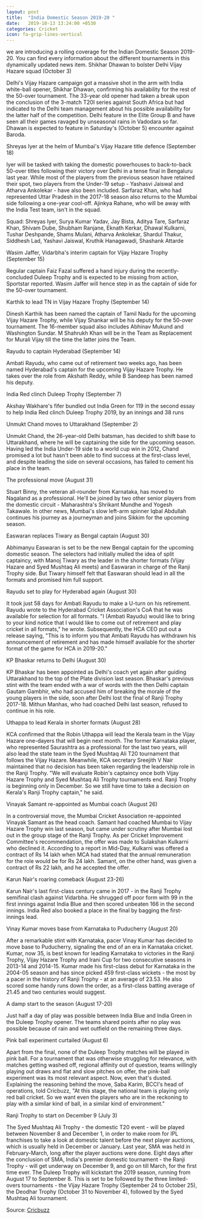 ```yaml
---
layout: post
title:  "India Domestic Season 2019-20 "
date:   2019-10-13 13:24:00 +0530
categories: Cricket
icon: fa-grip-lines-vertical
---
```

 
we are introducing a rolling coverage for the Indian Domestic Season 2019-20. You can find every information about the different tournaments in this dynamically updated news item.
Shikhar Dhawan to bolster Delhi Vijay Hazare squad (October 3)

Delhi's Vijay Hazare campaign got a massive shot in the arm with India white-ball opener, Shikhar Dhawan, confirming his availability for the rest of the 50-over tournament. The 33-year old opener had taken a break upon the conclusion of the 3-match T20I series against South Africa but had indicated to the Delhi team management about his possible availability for the latter half of the competition. Delhi feature in the Elite Group B and have seen all their games ravaged by unseasonal rains in Vadodara so far. Dhawan is expected to feature in Saturday's (October 5) encounter against Baroda.

Shreyas Iyer at the helm of Mumbai's Vijay Hazare title defence (September 18)

Iyer will be tasked with taking the domestic powerhouses to back-to-back 50-over titles following their victory over Delhi in a tense final in Bengaluru last year. While most of the players from the previous season have retained their spot, two players from the Under-19 setup - Yashasvi Jaiswal and Atharva Ankolekar - have also been included. Sarfaraz Khan, who had represented Uttar Pradesh in the 2017-18 season also returns to the Mumbai side following a one-year cool-off. Ajinkya Rahane, who will be away with the India Test team, isn't in the squad.

Squad: Shreyas Iyer, Surya Kumar Yadav, Jay Bista, Aditya Tare, Sarfaraz Khan, Shivam Dube, Shubham Ranjane, Eknath Kerkar, Dhawal Kulkarni, Tushar Deshpande, Shams Mulani, Atharva Ankolekar, Shardul Thakur, Siddhesh Lad, Yashavi Jaiswal, Kruthik Hanagawadi, Shashank Attarde

Wasim Jaffer, Vidarbha's interim captain for Vijay Hazare Trophy (September 15)

Regular captain Faiz Fazal suffered a hand injury during the recently-concluded Duleep Trophy and is expected to be missing from action, Sportstar reported. Wasim Jaffer will hence step in as the captain of side for the 50-over tournament.

Karthik to lead TN in Vijay Hazare Trophy (September 14)

Dinesh Karthik has been named the captain of Tamil Nadu for the upcoming Vijay Hazare Trophy, while Vijay Shankar will be his deputy for the 50-over tournament. The 16-member squad also includes Abhinav Mukund and Washington Sundar. M Shahrukh Khan will be in the Team as Replacement for Murali Vijay till the time the latter joins the Team.

Rayudu to captain Hyderabad (September 14)

Ambati Rayudu, who came out of retirement two weeks ago, has been named Hyderabad's captain for the upcoming Vijay Hazare Trophy. He takes over the role from Akshath Reddy, while B Sandeep has been named his deputy.

India Red clinch Duleep Trophy (September 7)

Akshay Wakhare's fifer bundled out India Green for 119 in the second essay to help India Red clinch Duleep Trophy 2019, by an innings and 38 runs

Unmukt Chand moves to Uttarakhand (September 2)

Unmukt Chand, the 26-year-old Delhi batsman, has decided to shift base to Uttarakhand, where he will be captaining the side for the upcoming season. Having led the India Under-19 side to a world cup win in 2012, Chand promised a lot but hasn't been able to find success at the first-class level, and despite leading the side on several occasions, has failed to cement his place in the team.

The professional move (August 31)

Stuart Binny, the veteran all-rounder from Karnataka, has moved to Nagaland as a professional. He'll be joined by two other senior players from the domestic circuit - Maharashtra's Shrikant Mundhe and Yogesh Takawale. In other news, Mumbai's slow left-arm spinner Iqbal Abdullah continues his journey as a journeyman and joins Sikkim for the upcoming season.

Easwaran replaces Tiwary as Bengal captain (August 30)

Abhimanyu Easwaran is set to be the new Bengal captain for the upcoming domestic season. The selectors had initially mulled the idea of split captaincy, with Manoj Tiwary as the leader in the shorter formats (Vijay Hazare and Syed Mushtaq Ali meets) and Easwaran in charge of the Ranji Trophy side. But Tiwary himself felt that Easwaran should lead in all the formats and promised him full support.

Rayudu set to play for Hyderabad again (August 30)

It took just 58 days for Ambati Rayudu to make a U-turn on his retirement. Rayudu wrote to the Hyderabad Cricket Association's CoA that he was available for selection for all formats. "I (Ambati Rayudu) would like to bring to your kind notice that I would like to come out of retirement and play cricket in all formats," he wrote. Subsequently, the HCA CEO put out a release saying, "This is to inform you that Ambati Rayudu has withdrawn his announcement of retirement and has made himself available for the shorter format of the game for HCA in 2019-20."

KP Bhaskar returns to Delhi (August 30)

KP Bhaskar has been appointed as Delhi's coach yet again after guiding Uttarakhand to the top of the Plate division last season. Bhaskar's previous stint with the team ended with a war of words with the then Delhi captain Gautam Gambhir, who had accused him of breaking the morale of the young players in the side, soon after Delhi lost the final of Ranji Trophy 2017-18. Mithun Manhas, who had coached Delhi last season, refused to continue in his role.

Uthappa to lead Kerala in shorter formats (August 28)

KCA confirmed that the Robin Uthappa will lead the Kerala team in the Vijay Hazare one-dayers that will begin next month. The former Karnataka player, who represented Saurashtra as a professional for the last two years, will also lead the state team in the Syed Mushtaq Ali T20 tournament that follows the Vijay Hazare. Meanwhile, KCA secretary Sreejith V Nair maintained that no decision has been taken regarding the leadership role in the Ranji Trophy. "We will evaluate Robin's captaincy once both Vijay Hazare Trophy and Syed Mushtaq Ali Trophy tournaments end. Ranji Trophy is beginning only in December. So we still have time to take a decision on Kerala's Ranji Trophy captain," he said.

Vinayak Samant re-appointed as Mumbai coach (August 26)

In a controversial move, the Mumbai Cricket Association re-appointed Vinayak Samant as the head coach. Samant had coached Mumbai to Vijay Hazare Trophy win last season, but came under scrutiny after Mumbai lost out in the group stage of the Ranji Trophy. As per Cricket Improvement Committee's recommendation, the offer was made to Sulakshan Kulkarni who declined it. According to a report in Mid-Day, Kulkarni was offered a contract of Rs 14 lakh when MCA had stated that the annual remuneration for the role would be for Rs 24 lakh. Samant, on the other hand, was given a contract of Rs 22 lakh, and he accepted the offer.

Karun Nair's roaring comeback (August 23-26)

Karun Nair's last first-class century came in 2017 - in the Ranji Trophy semifinal clash against Vidarbha. He shrugged off poor form with 99 in the first innings against India Blue and then scored unbeaten 166 in the second innings. India Red also booked a place in the final by bagging the first-innings lead.

Vinay Kumar moves base from Karnataka to Puducherry (August 20)

After a remarkable stint with Karnataka, pacer Vinay Kumar has decided to move base to Puducherry, signaling the end of an era in Karnataka cricket. Kumar, now 35, is best known for leading Karnataka to victories in the Ranji Trophy, Vijay Hazare Trophy and Irani Cup for two consecutive seasons in 2013-14 and 2014-15. Kumar made his first-class debut for Karnataka in the 2004-05 season and has since picked 459 first-class wickets - the most by a pacer in the history of Ranji Trophy - at an average of 23.53. He also scored some handy runs down the order, as a first-class batting average of 21.45 and two centuries would suggest.

A damp start to the season (August 17-20)

Just half a day of play was possible between India Blue and India Green in the Duleep Trophy opener. The teams shared points after no play was possible because of rain and wet outfield on the remaining three days.

Pink ball experiment curtailed (August 6)

Apart from the final, none of the Duleep Trophy matches will be played in pink ball. For a tournament that was otherwise struggling for relevance, with matches getting washed off, regional affinity out of question, teams willingly playing out draws and flat and slow pitches on offer, the pink-ball experiment was its most relevant aspect. Now, even that's dusted. Explaining the reasoning behind the move, Saba Karim, BCCI's head of operations, told Cricbuzz, "At this stage, the national team is playing only red ball cricket. So we want even the players who are in the reckoning to play with a similar kind of ball, in a similar kind of environment."

Ranji Trophy to start on December 9 (July 3)

The Syed Mushtaq Ali Trophy - the domestic T20 event - will be played between November 8 and December 1, in order to make room for IPL franchises to take a look at domestic talent before the next player auctions, which is usually held in December or January. Last year, SMA was held in February-March, long after the player auctions were done. Eight days after the conclusion of SMA, India's premier domestic tournament - the Ranji Trophy - will get underway on December 9, and go on till March, for the first time ever. The Duleep Trophy will kickstart the 2019 season, running from August 17 to September 8. This is set to be followed by the three limited-overs tournaments - the Vijay Hazare Trophy (September 24 to October 25), the Deodhar Trophy (October 31 to November 4), followed by the Syed Mushtaq Ali tournament.

Source: [Cricbuzz](https://www.cricbuzz.com/cricket-news/109661/india-domestic-season-2019-20-news-digest)
